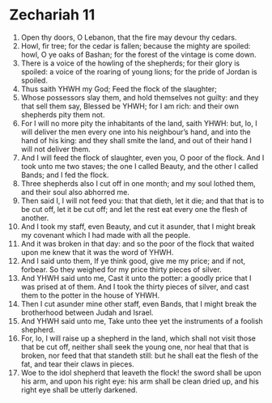 ﻿# Zechariah 11
1. Open thy doors, O Lebanon, that the fire may devour thy cedars. 
2. Howl, fir tree; for the cedar is fallen; because the mighty are spoiled: howl, O ye oaks of Bashan; for the forest of the vintage is come down. 
3.  There is a voice of the howling of the shepherds; for their glory is spoiled: a voice of the roaring of young lions; for the pride of Jordan is spoiled. 
4. Thus saith YHWH my God; Feed the flock of the slaughter; 
5. Whose possessors slay them, and hold themselves not guilty: and they that sell them say, Blessed be YHWH; for I am rich: and their own shepherds pity them not. 
6. For I will no more pity the inhabitants of the land, saith YHWH: but, lo, I will deliver the men every one into his neighbour’s hand, and into the hand of his king: and they shall smite the land, and out of their hand I will not deliver them. 
7. And I will feed the flock of slaughter, even you, O poor of the flock. And I took unto me two staves; the one I called Beauty, and the other I called Bands; and I fed the flock. 
8. Three shepherds also I cut off in one month; and my soul lothed them, and their soul also abhorred me. 
9. Then said I, I will not feed you: that that dieth, let it die; and that that is to be cut off, let it be cut off; and let the rest eat every one the flesh of another. 
10.  And I took my staff, even Beauty, and cut it asunder, that I might break my covenant which I had made with all the people. 
11. And it was broken in that day: and so the poor of the flock that waited upon me knew that it was the word of YHWH. 
12. And I said unto them, If ye think good, give me my price; and if not, forbear. So they weighed for my price thirty pieces of silver. 
13. And YHWH said unto me, Cast it unto the potter: a goodly price that I was prised at of them. And I took the thirty pieces of silver, and cast them to the potter in the house of YHWH. 
14. Then I cut asunder mine other staff, even Bands, that I might break the brotherhood between Judah and Israel. 
15.  And YHWH said unto me, Take unto thee yet the instruments of a foolish shepherd. 
16. For, lo, I will raise up a shepherd in the land, which shall not visit those that be cut off, neither shall seek the young one, nor heal that that is broken, nor feed that that standeth still: but he shall eat the flesh of the fat, and tear their claws in pieces. 
17. Woe to the idol shepherd that leaveth the flock! the sword shall be upon his arm, and upon his right eye: his arm shall be clean dried up, and his right eye shall be utterly darkened. 
